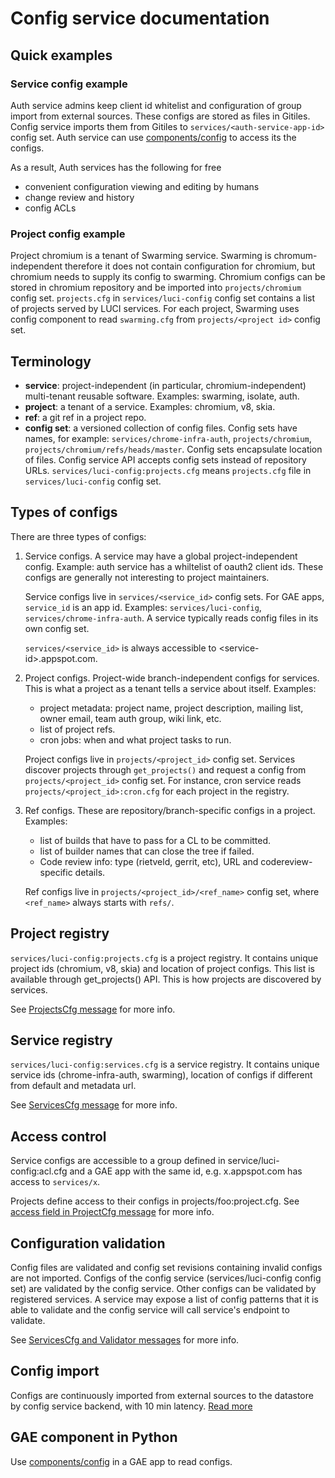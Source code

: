 # Config service documentation

## Quick examples

### Service config example

Auth service admins keep client id whitelist and configuration of group import
from external sources. These configs are stored as files in Gitiles.
Config service imports them from Gitiles to `services/<auth-service-app-id>`
config set. Auth service can use
[components/config](../../components/components/config) to access its the
configs.

As a result, Auth services has the following for free

*   convenient configuration viewing and editing by humans
*   change review and history
*   config ACLs


### Project config example

Project chromium is a tenant of Swarming service. Swarming is
chromum-independent therefore it does not contain configuration for chromium,
but chromium needs to supply its config to swarming. Chromium configs can be
stored in chromium repository and be imported into `projects/chromium` config
set. `projects.cfg` in `services/luci-config` config set contains a list of
projects served by LUCI services. For each project, Swarming uses config
component to read `swarming.cfg` from `projects/<project id>` config set.


## Terminology

*   **service**: project-independent (in particular, chromium-independent)
    multi-tenant reusable software. Examples: swarming, isolate, auth.
*   **project**: a tenant of a service. Examples: chromium, v8, skia.
*   **ref**: a git ref in a project repo.
*   **config set**: a versioned collection of config files. Config sets have
    names, for example: `services/chrome-infra-auth`, `projects/chromium`,
    `projects/chromium/refs/heads/master`. Config sets encapsulate location of
    files. Config service API accepts config sets instead of repository URLs.
    `services/luci-config:projects.cfg` means `projects.cfg` file in
    `services/luci-config` config set.


## Types of configs

There are three types of configs:

1.  Service configs. A service may have a global project-independent config.
    Example: auth service has a whiltelist of oauth2 client ids. These configs
    are generally not interesting to project maintainers.

    Service configs live in `services/<service_id>` config sets. For GAE apps,
    `service_id` is an app id.
    Examples: `services/luci-config`, `services/chrome-infra-auth`.
    A service typically reads config files in its own config set.

    `services/<service_id>` is always accessible to
    &lt;service-id&gt;.appspot.com.

2.  Project configs. Project-wide branch-independent configs for services.
    This is what a project as a tenant tells a service about itself. Examples:

    *   project metadata: project name, project description, mailing list,
        owner email, team auth group, wiki link, etc.
    *   list of project refs.
    *   cron jobs: when and what project tasks to run.

    Project configs live in `projects/<project_id>` config set. Services
    discover projects through `get_projects()` and request a config from
    `projects/<project_id>` config set. For instance, cron service reads
    `projects/<project_id>:cron.cfg` for each project in the registry.

3.  Ref configs. These are repository/branch-specific configs in a project.
    Examples:

    *   list of builds that have to pass for a CL to be committed.
    *   list of builder names that can close the tree if failed.
    *   Code review info: type (rietveld, gerrit, etc), URL and
        codereview-specific details.

    Ref configs live in `projects/<project_id>/<ref_name>` config
    set, where `<ref_name>` always starts with `refs/`.


## Project registry

`services/luci-config:projects.cfg` is a project registry. It contains unique
project ids (chromium, v8, skia) and location of project configs. This list is
available through get_projects() API. This is how projects are discovered by
services.

See
[ProjectsCfg message](../../components/components/config/proto/service_config.proto)
for more info.


## Service registry

`services/luci-config:services.cfg` is a service registry. It contains unique
service ids (chrome-infra-auth, swarming), location of configs if different from
default and metadata url.

See
[ServicesCfg message](../../components/components/config/proto/service_config.proto)
for more info.


## Access control

Service configs are accessible to a group defined in service/luci-config:acl.cfg
and a GAE app with the same id, e.g. x.appspot.com has access to `services/x`.

Projects define access to their configs in projects/foo:project.cfg. See
[access field in ProjectCfg message](../../components/components/config/proto/project_config.proto)
for more info.


## Configuration validation

Config files are validated and config set revisions containing invalid configs
are not imported. Configs of the config service (services/luci-config config
set) are validated by the config service. Other configs can be validated by
registered services. A service may expose a list of config patterns that it is
able to validate and the config service will call service's endpoint to
validate.

See
[ServicesCfg and Validator messages](../../components/components/config/proto/service_config.proto)
for more info.


## Config import

Configs are continuously imported from external sources to the datastore by
config service backend, with 10 min latency.
[Read more](Config-Import.md)


## GAE component in Python

Use [components/config](../../components/components/config/README.md) in a GAE
app to read configs.
